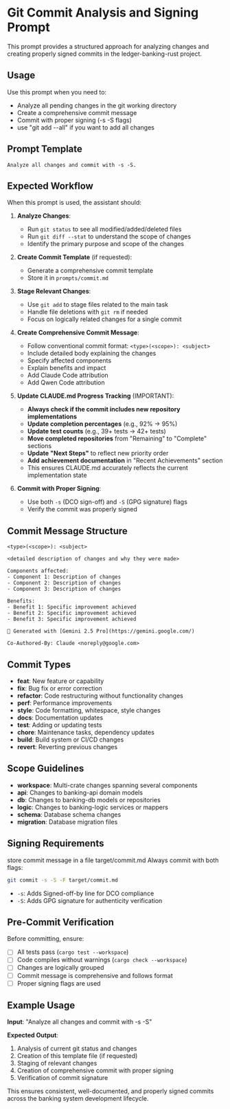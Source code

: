 # Git Commit Analysis and Signing Prompt

This prompt provides a structured approach for analyzing changes and creating properly signed commits in the ledger-banking-rust project.

## Usage

Use this prompt when you need to:
- Analyze all pending changes in the git working directory
- Create a comprehensive commit message
- Commit with proper signing (-s -S flags)
- use "git add --all" if you want to add all changes

## Prompt Template

```
Analyze all changes and commit with -s -S.
```

## Expected Workflow

When this prompt is used, the assistant should:

1. **Analyze Changes**:
   - Run `git status` to see all modified/added/deleted files
   - Run `git diff --stat` to understand the scope of changes
   - Identify the primary purpose and scope of the changes

2. **Create Commit Template** (if requested):
   - Generate a comprehensive commit template
   - Store it in `prompts/commit.md`

3. **Stage Relevant Changes**:
   - Use `git add` to stage files related to the main task
   - Handle file deletions with `git rm` if needed
   - Focus on logically related changes for a single commit

4. **Create Comprehensive Commit Message**:
   - Follow conventional commit format: `<type>(<scope>): <subject>`
   - Include detailed body explaining the changes
   - Specify affected components
   - Explain benefits and impact
   - Add Claude Code attribution
   - Add Qwen Code attribution

5. **Update CLAUDE.md Progress Tracking** (IMPORTANT):
   - **Always check if the commit includes new repository implementations**
   - **Update completion percentages** (e.g., 92% → 95%)
   - **Update test counts** (e.g., 39+ tests → 42+ tests)
   - **Move completed repositories** from "Remaining" to "Complete" sections
   - **Update "Next Steps"** to reflect new priority order
   - **Add achievement documentation** in "Recent Achievements" section
   - This ensures CLAUDE.md accurately reflects the current implementation state

6. **Commit with Proper Signing**:
   - Use both `-s` (DCO sign-off) and `-S` (GPG signature) flags
   - Verify the commit was properly signed

## Commit Message Structure

```
<type>(<scope>): <subject>

<detailed description of changes and why they were made>

Components affected:
- Component 1: Description of changes
- Component 2: Description of changes
- Component 3: Description of changes

Benefits:
- Benefit 1: Specific improvement achieved
- Benefit 2: Specific improvement achieved
- Benefit 3: Specific improvement achieved

🤖 Generated with [Gemini 2.5 Pro](https://gemini.google.com/)

Co-Authored-By: Claude <noreply@google.com>

```

## Commit Types

- **feat**: New feature or capability
- **fix**: Bug fix or error correction
- **refactor**: Code restructuring without functionality changes
- **perf**: Performance improvements
- **style**: Code formatting, whitespace, style changes
- **docs**: Documentation updates
- **test**: Adding or updating tests
- **chore**: Maintenance tasks, dependency updates
- **build**: Build system or CI/CD changes
- **revert**: Reverting previous changes

## Scope Guidelines

- **workspace**: Multi-crate changes spanning several components
- **api**: Changes to banking-api domain models
- **db**: Changes to banking-db models or repositories
- **logic**: Changes to banking-logic services or mappers
- **schema**: Database schema changes
- **migration**: Database migration files

## Signing Requirements

store commit message in a file target/commit.md
Always commit with both flags:
```bash
git commit -s -S -F target/commit.md
```

- `-s`: Adds Signed-off-by line for DCO compliance
- `-S`: Adds GPG signature for authenticity verification

## Pre-Commit Verification

Before committing, ensure:
- [ ] All tests pass (`cargo test --workspace`)
- [ ] Code compiles without warnings (`cargo check --workspace`)
- [ ] Changes are logically grouped
- [ ] Commit message is comprehensive and follows format
- [ ] Proper signing flags are used

## Example Usage

**Input**: "Analyze all changes and commit with -s -S"

**Expected Output**:
1. Analysis of current git status and changes
2. Creation of this template file (if requested)
3. Staging of relevant changes
4. Creation of comprehensive commit with proper signing
5. Verification of commit signature

This ensures consistent, well-documented, and properly signed commits across the banking system development lifecycle.